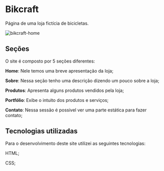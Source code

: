 # Bikcraft
Página de uma loja fictícia de bicicletas. 
 
![bikcraft-home](https://user-images.githubusercontent.com/74404923/159382904-d5ac7e53-80d0-4c4d-b2ca-4f3bac2ff799.png)

## Seções

O site é composto por 5 seções diferentes:

  **Home**: Nele temos uma breve apresentação da loja;
  
  **Sobre**: Nessa seção tenho uma descrição dizendo um pouco sobre a loja;

  **Produtos**: Apresenta alguns produtos vendidos pela loja;

  **Portfólio**: Exibe o intuito dos produtos e serviços;

  **Contato**: Nessa sessão é possivel ver uma parte estática para fazer contato;

## Tecnologias utilizadas
Para o desenvolvimento deste site utilizei as seguintes tecnologias:

HTML;

CSS;

